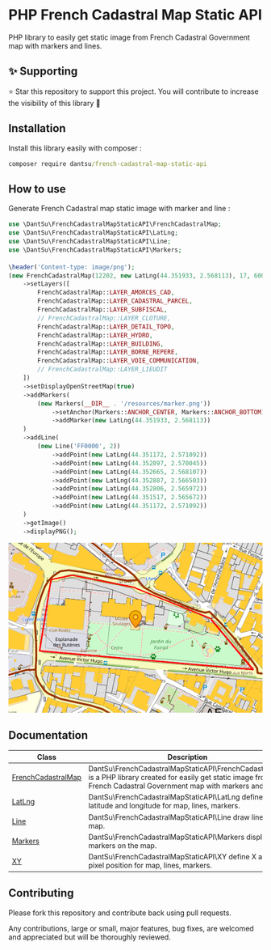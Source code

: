 # PHP French Cadastral Map Static API

PHP library to easily get static image from French Cadastral Government map with markers and lines.

## ✨ Supporting

⭐ Star this repository to support this project. You will contribute to increase the visibility of this library 🙂

## Installation

Install this library easily with composer :

```cmd
composer require dantsu/french-cadastral-map-static-api
```

## How to use

Generate French Cadastral map static image with marker and line :

```php
use \DantSu\FrenchCadastralMapStaticAPI\FrenchCadastralMap;
use \DantSu\FrenchCadastralMapStaticAPI\LatLng;
use \DantSu\FrenchCadastralMapStaticAPI\Line;
use \DantSu\FrenchCadastralMapStaticAPI\Markers;

\header('Content-type: image/png');
(new FrenchCadastralMap(12202, new LatLng(44.351933, 2.568113), 17, 600, 400))
    ->setLayers([
        FrenchCadastralMap::LAYER_AMORCES_CAD,
        FrenchCadastralMap::LAYER_CADASTRAL_PARCEL,
        FrenchCadastralMap::LAYER_SUBFISCAL,
        // FrenchCadastralMap::LAYER_CLOTURE,
        FrenchCadastralMap::LAYER_DETAIL_TOPO,
        FrenchCadastralMap::LAYER_HYDRO,
        FrenchCadastralMap::LAYER_BUILDING,
        FrenchCadastralMap::LAYER_BORNE_REPERE,
        FrenchCadastralMap::LAYER_VOIE_COMMUNICATION,
        // FrenchCadastralMap::LAYER_LIEUDIT
    ])
    ->setDisplayOpenStreetMap(true)
    ->addMarkers(
        (new Markers(__DIR__ . '/resources/marker.png'))
            ->setAnchor(Markers::ANCHOR_CENTER, Markers::ANCHOR_BOTTOM)
            ->addMarker(new LatLng(44.351933, 2.568113))
    )
    ->addLine(
        (new Line('FF0000', 2))
            ->addPoint(new LatLng(44.351172, 2.571092))
            ->addPoint(new LatLng(44.352097, 2.570045))
            ->addPoint(new LatLng(44.352665, 2.568107))
            ->addPoint(new LatLng(44.352887, 2.566503))
            ->addPoint(new LatLng(44.352806, 2.565972))
            ->addPoint(new LatLng(44.351517, 2.565672))
            ->addPoint(new LatLng(44.351172, 2.571092))
    )
    ->getImage()
    ->displayPNG();
```

![Exported French Cadastral image](./src/samples/resources/sample1.png)

## Documentation

| Class | Description |
|---    |---          |
| [FrenchCadastralMap](./docs/classes/DantSu/FrenchCadastralMapStaticAPI/FrenchCadastralMap.md) | DantSu\FrenchCadastralMapStaticAPI\FrenchCadastralMap is a PHP library created for easily get static image from French Cadastral Government map with markers and lines.|
| [LatLng](./docs/classes/DantSu/FrenchCadastralMapStaticAPI/LatLng.md) | DantSu\FrenchCadastralMapStaticAPI\LatLng define latitude and longitude for map, lines, markers.|
| [Line](./docs/classes/DantSu/FrenchCadastralMapStaticAPI/Line.md) | DantSu\FrenchCadastralMapStaticAPI\Line draw line on the map.|
| [Markers](./docs/classes/DantSu/FrenchCadastralMapStaticAPI/Markers.md) | DantSu\FrenchCadastralMapStaticAPI\Markers display markers on the map.|
| [XY](./docs/classes/DantSu/FrenchCadastralMapStaticAPI/XY.md) | DantSu\FrenchCadastralMapStaticAPI\XY define X and Y pixel position for map, lines, markers.|

## Contributing

Please fork this repository and contribute back using pull requests.

Any contributions, large or small, major features, bug fixes, are welcomed and appreciated but will be thoroughly reviewed.

